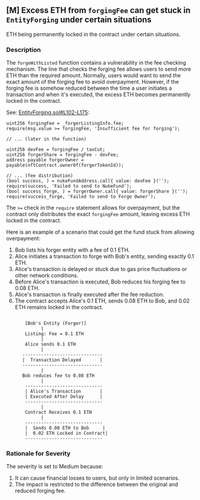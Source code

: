 ## [M] Excess ETH from `forgingFee` can get stuck in `EntityForging` under certain situations

ETH being permanently locked in the contract under certain situations.

### Description

The `forgeWithListed` function contains a vulnerability in the fee checking mechanism. The line that checks the forging fee allows users to send more ETH than the required amount. Normally, users would want to send the exact amount of the forging fee to avoid overpayment. However, if the forging fee is somehow reduced between the time a user initiates a transaction and when it's executed, the excess ETH becomes permanently locked in the contract.

See: [EntityForging.sol#L102-L175](repos/2024-07-traitforge/contracts/EntityForging/EntityForging.sol#L102-L175):

```solidity
uint256 forgingFee = _forgerListingInfo.fee;
require(msg.value >= forgingFee, 'Insufficient fee for forging');

// ... (later in the function)

uint256 devFee = forgingFee / taxCut;
uint256 forgerShare = forgingFee - devFee;
address payable forgerOwner = payable(nftContract.ownerOf(forgerTokenId));

// ... (fee distribution)
(bool success, ) = nukeFundAddress.call{ value: devFee }('');
require(success, 'Failed to send to NukeFund');
(bool success_forge, ) = forgerOwner.call{ value: forgerShare }('');
require(success_forge, 'Failed to send to Forge Owner');
```

The `>=` check in the `require` statement allows for overpayment, but the contract only distributes the exact `forgingFee` amount, leaving excess ETH locked in the contract.

Here is an example of a scenario that could get the fund stuck from allowing overpayment:

1. Bob lists his forger entity with a fee of 0.1 ETH.
2. Alice initiates a transaction to forge with Bob's entity, sending exactly 0.1 ETH.
3. Alice's transaction is delayed or stuck due to gas price fluctuations or other network conditions.
4. Before Alice's transaction is executed, Bob reduces his forging fee to 0.08 ETH.
5. Alice's transaction is finally executed after the fee reduction.
6. The contract accepts Alice's 0.1 ETH, sends 0.08 ETH to Bob, and 0.02 ETH remains locked in the contract.

```

       [Bob's Entity (Forger)]
             |  
       Listing: Fee = 0.1 ETH
             |
       Alice sends 0.1 ETH
             |
      ------------------------------
      |  Transaction Delayed       |
      ------------------------------
             |
      Bob reduces fee to 0.08 ETH
             |
       -----------------------------
       | Alice's Transaction       |
       | Executed After Delay      |
       -----------------------------
             |
       Contract Receives 0.1 ETH
             |
       -----------------------------
       |  Sends 0.08 ETH to Bob     |
       |  0.02 ETH Locked in Contract|
       -----------------------------
```

### Rationale for Severity

The severity is set to Medium because:

1. It can cause financial losses to users, but only in limited scenarios.
2. The impact is restricted to the difference between the original and reduced forging fee.



